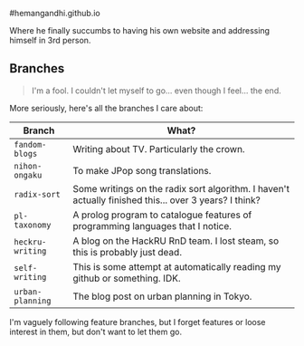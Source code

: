#hemangandhi.github.io

Where he finally succumbs to having his own website and addressing himself in 3rd person.

## Branches

> I'm a fool. I couldn't let myself to go... even though I feel... the end.

More seriously, here's all the branches I care about:

| Branch | What? |
|---|---|
| `fandom-blogs` | Writing about TV. Particularly the crown. |
| `nihon-ongaku` | To make JPop song translations. |
| `radix-sort` | Some writings on the radix sort algorithm. I haven't actually finished this... over 3 years? I think? |
| `pl-taxonomy` | A prolog program to catalogue features of programming languages that I notice. |
| `heckru-writing` | A blog on the HackRU RnD team. I lost steam, so this is probably just dead. |
| `self-writing` | This is some attempt at automatically reading my github or something. IDK. |
| `urban-planning` | The blog post on urban planning in Tokyo. |

I'm vaguely following feature branches, but I forget features or loose interest in them, but don't want to let them go.
